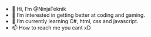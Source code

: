 - 👋 Hi, I’m @NinjaTeknik
- 👀 I’m interested in getting better at coding and gaming.
- 🌱 I’m currently learning C#, html, css and javascript.
- 📫 How to reach me you cant xD

<!---
NinjaTeknik/NinjaTeknik is a ✨ special ✨ repository because its `README.md` (this file) appears on your GitHub profile.
You can click the Preview link to take a look at your changes.
--->
